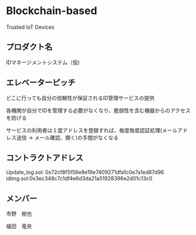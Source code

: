 # Blockchain-based
Trusted IoT Devices

## プロダクト名

IDマネージメントシステム（仮)

## エレベーターピッチ

どこに行っても自分の信頼性が保証されるID管理サービスの提供

各機関が自分でIDを管理する必要がなくなり、脆弱性を含む機器からのアクセスを防げる

サービスの利用者は１度アドレスを登録すれば、毎度毎度認証処理(メールアドレス送信 -> メール確認、開く)の手間がなくなる

## コントラクトアドレス

Update_log.sol: 0x72cf8f5f56e8e19e7409271dfa1c0e7a1ed87d96
idimg.sol:0x3ec348c7c1df4e6d3da21a51928396e2d01c13c0
## メンバー

市野　樹也

福田　竜央
